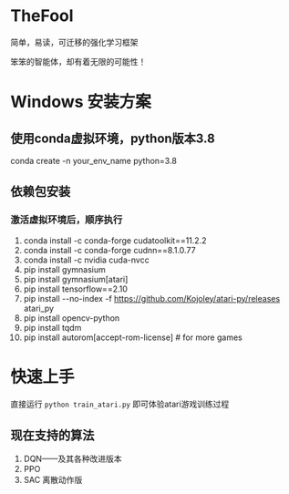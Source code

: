# TheFool
简单，易读，可迁移的强化学习框架

笨笨的智能体，却有着无限的可能性！

# Windows 安装方案
## 使用conda虚拟环境，python版本3.8
conda create -n your_env_name python=3.8

## 依赖包安装
### 激活虚拟环境后，顺序执行
1. conda install -c conda-forge cudatoolkit==11.2.2
2. conda install -c conda-forge cudnn==8.1.0.77
3. conda install -c nvidia cuda-nvcc
4. pip install gymnasium
5. pip install gymnasium[atari]
6. pip install tensorflow==2.10
7. pip install --no-index -f https://github.com/Kojoley/atari-py/releases atari_py
8. pip install opencv-python
9. pip install tqdm
10. pip install autorom[accept-rom-license] # for more games

# 快速上手
直接运行 `python train_atari.py` 即可体验atari游戏训练过程
## 现在支持的算法
1. DQN——及其各种改进版本
2. PPO
3. SAC 离散动作版
